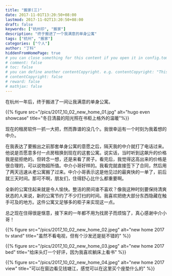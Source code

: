 ```yaml
---
title: "搬家(三)"
date: 2017-11-01T13:20:50+08:00
lastmod: 2017-11-02T13:20:50+08:00
draft: false
keywords: ["杭州印", "搬家"]
description: "终于搬进了一个我满意的单身公寓"
tags: ["杭州", "搬家"]
categories: ["个人"]
author: "丁科"
hiddenFromHomePage: true
# you can close something for this content if you open it in config.toml.
# comment: false
# toc: false
# you can define another contentCopyright. e.g. contentCopyright: "This is an another copyright."
# contentCopyright: false
# reward: false
# mathjax: false
---
```


在杭州一年后，终于搬进了一间让我满意的单身公寓。

{{% figure src="/pics/2017_10_02_new_home_01.jpg" alt="hugo even showcase" title="冬日清晨的阳光照在书柜上格外的温暖"%}}
<!--more-->

现在的租房软件一抓一大把，然而靠谱的没几个。我很幸运有一个时刻为我着想的中介。

在我表达了要搬出之前那套单身公寓的意愿之后，隔天我的中介就打了电话过来。他说是否愿意多付一点房租换到现在的这套公寓。说实话，当时听到这飙升的价格我是挺拒绝的。但转念一想，还是来看了房子。看完后，我觉得这高出来的价格是很合理的，可以说物超所值。中介小哥好样的。我看完就直接签下了合同，然后用了两天迅速从老公寓搬了过来。中介小哥表示这是他见过的最爽快的一单了，前后就三天时间。那可不啊，朋友们，住得舒心比什么都重要啊。

全新的公寓住起来就是令人愉快。整洁的房间谁不喜欢？像我这种时刻要保持清爽状态的人来说，新的公寓节约了不少打扫的时间。我喜欢把绝大部分东西隐藏在触手可及的地方。这件公寓又足够多的柜子来实现这一点。

总之现在住得很是惬意，接下来的一年都不用为找房子而烦恼了，真心感谢中介小哥！

{{% figure src="/pics/2017_10_02_new_home_02.jpeg" alt="new home 2017 tv stand" title="虽然不看电视，但有个沙发还是挺不错的" %}}

{{% figure src="/pics/2017_10_02_new_home_03.jpeg" alt="new home 2017 bed" title="给床头灯一个好评，因为我喜欢躺床上看书" %}}

{{% figure src="/pics/2017_10_02_new_home_04.jpeg" alt="new home 2017 view" title="可以在窗边看见钱塘江，感觉可以在这里买个座垫什么的" %}}
